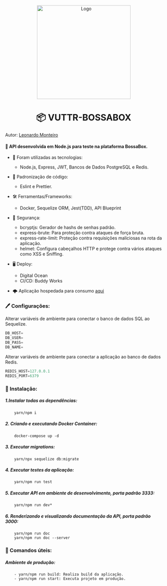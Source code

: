 <br />
<p align="center">
  <a href="https://github.com/Leon4rdoMonteiro">
    <img src="https://i.ibb.co/xH15P8V/VUTTR.png" width=300 height=300 alt="Logo">
  </a>
<h1 align="center"> <b>📦 VUTTR-BOSSABOX </b></h1>
</p>

Autor: [Leonardo Monteiro](https://github.com/Leon4rdoMonteiro)
#### 🚀 API desenvolvida em Node.js para teste na plataforma BossaBox.

   + 🌠 Foram utilizadas as tecnologias:
        - Node.js, Express, JWT, Bancos de Dados PostgreSQL e Redis.
      
   + 📝 Padronização de código: </br>
        - Eslint e Prettier. 
      
   + 🛠 Ferramentas/Frameworks:
        - Docker, Sequelize ORM, Jest(TDD), API Blueprint
    
   + 🔏 Segurança: 
        - bcryptjs: Gerador de hashs de senhas padrão.
        - express-brute: Para proteção contra ataques de força bruta. 
        - express-rate-limit: Proteção contra requisições maliciosas na rota da aplicação. 
        - helmet: Configura cabeçalhos HTTP e protege contra vários ataques como XSS e Sniffing. 
    
   + 🖥 Deploy:
        - Digital Ocean
        - CI/CD: Buddy Works
  
   + 🌩 Aplicação hospedada para consumo [aqui](https://github.com/Leon4rdoMonteiro)
        

 ### 🖊 Configurações:
 
 Alterar variáveis de ambiente para conectar o banco de dados SQL ao Sequelize.

```js
DB_HOST=
DB_USER=
DB_PASS=
DB_NAME=
```

Alterar variáveis de ambiente para conectar a aplicação ao banco de dados Redis. 

```js
REDIS_HOST=127.0.0.1
REDIS_PORT=6379
```
 ### 🏁 Instalação:
  
   ##### 1.Instalar todas as dependências:
        yarn/npm i
   ##### 2. Criando e executando Docker Container:
        docker-compose up -d
   ##### 3. Executar migrations:
        yarn/npx sequelize db:migrate
   ##### 4. Executar testes da aplicação:
        yarn/npm run test
   ##### 5. Executar API em ambiente de desenvolvimento, porta padrão 3333:
        yarn/npm run dev*
   ##### 6. Renderizando e visualizando documentação da API, porta padrão 3000:
        yarn/npm run doc
        yarn/npm run doc --server
   
  ### 🔨 Comandos úteis:
   ##### Ambiente de produção:
        - yarn/npm run build: Realiza build da aplicação.
        - yarn/npm run start: Executa projeto em produção.

